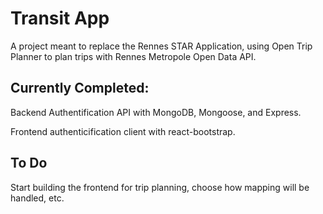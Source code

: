 # Transit App

A project meant to replace the Rennes STAR Application, using Open Trip Planner to plan trips with Rennes Metropole Open Data API.

## Currently Completed:

Backend Authentification API with MongoDB, Mongoose, and Express.

Frontend authenticification client with react-bootstrap.

## To Do

Start building the frontend for trip planning, choose how mapping will be handled, etc.

